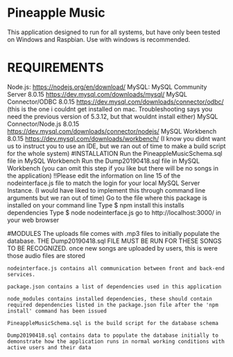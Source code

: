 # Pineapple Music
This application designed to run for all systems, but have only been tested on Windows and Raspbian. Use with windows is recommended.
# REQUIREMENTS
Node.js:
  https://nodejs.org/en/download/
MySQL:
  MySQL Community Server 8.0.15 https://dev.mysql.com/downloads/mysql/
  MySQL Connector/ODBC 8.0.15 https://dev.mysql.com/downloads/connector/odbc/ (this is the one i couldnt get installed on mac. Troubleshooting says you need the previous version of 5.3.12, but that wouldnt install either)
  MySQL Connector/Node.js 8.0.15 https://dev.mysql.com/downloads/connector/nodejs/
  MySQL Workbench 8.0.15 https://dev.mysql.com/downloads/workbench/ (I know you didnt want us to instruct you to use an IDE, but we ran out of time to make a build script for the whole system)
#INSTALLATION 
  Run the PineappleMusicSchema.sql file in MySQL Workbench
  Run the Dump20190418.sql file in MySQL Workbench (you can omit this step if you like but there will be no songs in the application)
!!Please edit the information on line 15 of the nodeinterface.js file to match the login for your local MySQL Server Instance. (I would have liked to implement this through command line arguments but we ran out of time)
  Go to the file where this package is installed on your command line
  Type $ npm install
  this installs dependencies 
  Type $ node nodeinterface.js
  go to http://localhost:3000/ in your web browser
  
#MODULES
	The uploads file comes with .mp3 files to initially populate the database. THE Dump20190418.sql FILE MUST BE RUN FOR THESE SONGS TO BE RECOGNIZED.
		once new songs are uploaded by users, this is were those audio files are stored

	nodeinterface.js contains all communication between front and back-end services.
	
	package.json contains a list of dependencies used in this application
	
	node_modules contains installed dependencies, these should contain required dependencies listed in the package.json file after the 'npm install' command has been issued

	PineappleMusicSchema.sql is the build script for the database schema
	
	Dump20190418.sql contains data to populate the database initially to demonstrate how the application runs in normal working conditions with active users and their data
